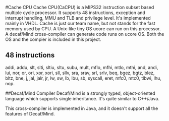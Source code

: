 #Cache CPU
Cache CPU(CaCPU) is a MIPS32 instruction subset based multiple cycle processor. 
It supports 48 instructions, exception and interrupt handling, 
MMU and TLB and privilege level.
It's implemented mainly in VHDL.
Cache is just our team name, but not stands for the fast memory used by CPU.
A Unix-like tiny OS ucore can run on this processor.
A decaf/Mind cross-compiler can generate code runs on ucore OS.
Both the OS and the compier is included in this project.

## 48 instructions
addi,
addu,
slt,
slti,
sltiu,
sltu,
subu,
mult,
mflo,
mfhi,
mtlo,
mthi,
and,
andi,
lui,
nor,
or,
ori,
xor,
xori,
sll,
sllv,
sra,
srav,
srl,
srlv,
beq,
bgez,
bgtz,
blez,
bltz,
bne,
j,
jal,
jalr,
jr,
lw,
sw,
lb,
lbu,
sb,
syscall,
eret,
mfc0,
mtc0,
tlbwi,
lhu,
nop.

##Decaf/Mind Compiler
Decaf/Mind is a strongly typed, object-oriented language which supports single inheritance.
It's quite similar to C++/Java.

This cross-compiler is implemented in Java, 
and it doesn't support all the features of Decaf/Mind.



